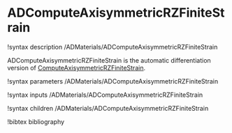 # ADComputeAxisymmetricRZFiniteStrain<RESIDUAL>

!syntax description /ADMaterials/ADComputeAxisymmetricRZFiniteStrain<RESIDUAL>

ADComputeAxisymmetricRZFiniteStrain is the automatic differentiation version of
[ComputeAxisymmetricRZFiniteStrain](/ComputeAxisymmetricRZFiniteStrain.md).

!syntax parameters /ADMaterials/ADComputeAxisymmetricRZFiniteStrain<RESIDUAL>

!syntax inputs /ADMaterials/ADComputeAxisymmetricRZFiniteStrain<RESIDUAL>

!syntax children /ADMaterials/ADComputeAxisymmetricRZFiniteStrain<RESIDUAL>

!bibtex bibliography
